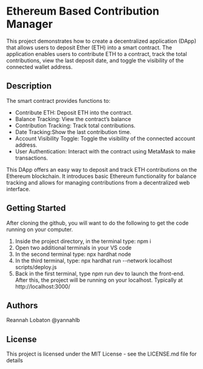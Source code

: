 # Ethereum Based Contribution Manager

This project demonstrates how to create a decentralized application (DApp) that allows users to deposit Ether (ETH) into a smart contract. The application enables users to contribute ETH to a contract, track the total contributions, view the last deposit date, and toggle the visibility of the connected wallet address.


## Description

The smart contract provides functions to:

- Contribute ETH: Deposit ETH into the contract.
- Balance Tracking: View the contract’s balance
- Contribution Tracking: Track total contributions.
- Date Tracking:Show the last contribution time.
- Account Visibility Toggle: Toggle the visibility of the connected account address.
- User Authentication: Interact with the contract using MetaMask to make transactions.

This DApp offers an easy way to deposit and track ETH contributions on the Ethereum blockchain. It introduces basic Ethereum functionality for balance tracking and allows for managing contributions from a decentralized web interface.

## Getting Started

After cloning the github, you will want to do the following to get the code running on your computer.

1. Inside the project directory, in the terminal type: npm i
2. Open two additional terminals in your VS code
3. In the second terminal type: npx hardhat node
4. In the third terminal, type: npx hardhat run --network localhost scripts/deploy.js
5. Back in the first terminal, type npm run dev to launch the front-end.
After this, the project will be running on your localhost. Typically at http://localhost:3000/

## Authors

Reannah Lobaton
@yannahlb

## License

This project is licensed under the MIT License - see the LICENSE.md file for details
